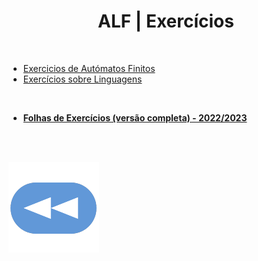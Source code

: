 <h1 style="text-align: center;">ALF | Exercícios</h1>

<br>

* [Exercicios de Autómatos Finitos](Exercicios%20Automatos%20Finitos.pdf)
* [Exercícios sobre Linguagens](Exerc%C3%ADcios%20sobre%20Linguagens.pdf)

<br>

* [**Folhas de Exercícios (versão completa) - 2022/2023**](exercicios_ALF2223.pdf)

<br><br>

[![retroceder](https://raw.githubusercontent.com/David81820/Recursos-LCC/main/Rewind.png)](https://david81820.github.io/Recursos-LCC/2ano/2sem/ALF)